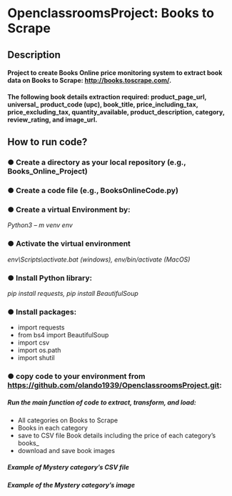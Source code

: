 # OpenclassroomsProject:  Books to Scrape

## **Description**
#### Project to create Books Online price monitoring system to extract book data on Books to Scrape: http://books.toscrape.com/.
#### The following book details extraction required: product_page_url, universal_ product_code (upc), book_title, price_including_tax, price_excluding_tax, quantity_available, product_description, category, review_rating, and image_url.

## **How to run code?**
### ● Create a directory as your local repository (e.g., Books_Online_Project)
### ● Create a code file (e.g., BooksOnlineCode.py)

### ● Create a virtual Environment by:
  _Python3 – m venv env_

### ● Activate the virtual environment
_env\Scripts\activate.bat (windows),
env/bin/activate (MacOS)_

### ● Install Python library:
_pip install requests, pip install BeautifulSoup_

### ● Install packages:
- import requests
- from bs4 import BeautifulSoup
- import csv
- import os.path
- import shutil

### ● copy code to your environment from https://github.com/olando1939/OpenclassroomsProject.git: 
##### Run the main function of code to extract, transform, and load:
- All categories on Books to Scrape
- Books in each category
- save to CSV file Book details including the price of each category’s books_
- download and save book images
  
##### _Example of Mystery category’s CSV file_


##### _Example of the Mystery category’s image_
 

